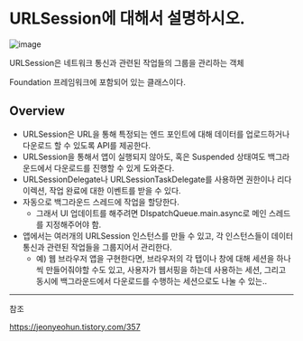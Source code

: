 # URLSession에 대해서 설명하시오.

![image](https://user-images.githubusercontent.com/47033052/215957946-921bbdec-2bc7-4ae7-8e5c-0fc307288b84.png)

URLSession은 네트워크 통신과 관련된 작업들의 그룹을 관리하는 객체

Foundation 프레임워크에 포함되어 있는 클래스이다.

## **Overview**

- URLSession은 URL을 통해 특정되는 엔드 포인트에 대해 데이터를 업로드하거나 다운로드 할 수 있도록 API를 제공한다.
- URLSession을 통해서 앱이 실행되지 않아도, 혹은 Suspended 상태여도 백그라운드에서 다운로드를 진행할 수 있게 도와준다.
- URLSessionDelegate나 URLSessionTaskDelegate를 사용하면 권한이나 리다이렉션, 작업 완료에 대한 이벤트를 받을 수 있다.
- 자동으로 백그라운드 스레드에 작업을 할당한다.
  - 그래서 UI 업데이트를 해주려면 DIspatchQueue.main.async로 메인 스레드를 지정해주어야 함.
- 앱에서는 여러개의 URLSession 인스턴스를 만들 수 있고, 각 인스턴스들이 데이터 통신과 관련된 작업들을 그룹지어서 관리한다.
  - 예) 웹 브라우저 앱을 구현한다면, 브라우저의 각 탭이나 창에 대해 세션을 하나씩 만들어줘야할 수도 있고, 사용자가 웹서핑을 하는데 사용하는 세션, 그리고 동시에 백그라운드에서 다운로드를 수행하는 세션으로도 나눌 수 있는..

---



참조

https://jeonyeohun.tistory.com/357